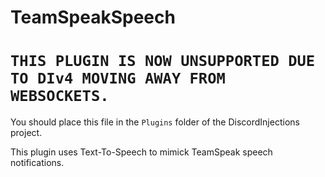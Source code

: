 # TeamSpeakSpeech

# `THIS PLUGIN IS NOW UNSUPPORTED DUE TO DIv4 MOVING AWAY FROM WEBSOCKETS.`

You should place this file in the `Plugins` folder of the DiscordInjections project.

This plugin uses Text-To-Speech to mimick TeamSpeak speech notifications.